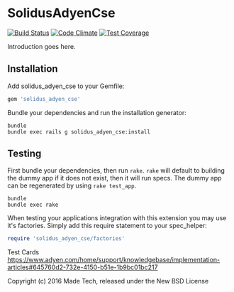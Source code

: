 SolidusAdyenCse
===============

[![Build Status](https://travis-ci.org/madetech/solidus_adyen_cse.svg?branch=master)](https://travis-ci.org/madetech/solidus_adyen_cse) [![Code Climate](https://codeclimate.com/github/madetech/solidus-adyen-cse/badges/gpa.svg)](https://codeclimate.com/github/madetech/solidus-adyen-cse) [![Test Coverage](https://codeclimate.com/github/madetech/solidus-adyen-cse/badges/coverage.svg)](https://codeclimate.com/github/madetech/solidus-adyen-cse/coverage)

Introduction goes here.

Installation
------------

Add solidus_adyen_cse to your Gemfile:

```ruby
gem 'solidus_adyen_cse'
```

Bundle your dependencies and run the installation generator:

```shell
bundle
bundle exec rails g solidus_adyen_cse:install
```

Testing
-------

First bundle your dependencies, then run `rake`. `rake` will default to building the dummy app if it does not exist, then it will run specs. The dummy app can be regenerated by using `rake test_app`.

```shell
bundle
bundle exec rake
```

When testing your applications integration with this extension you may use it's factories.
Simply add this require statement to your spec_helper:

```ruby
require 'solidus_adyen_cse/factories'
```

Test Cards
https://www.adyen.com/home/support/knowledgebase/implementation-articles#645760d2-732e-4150-b51e-1b9bc01bc217

Copyright (c) 2016 Made Tech, released under the New BSD License
